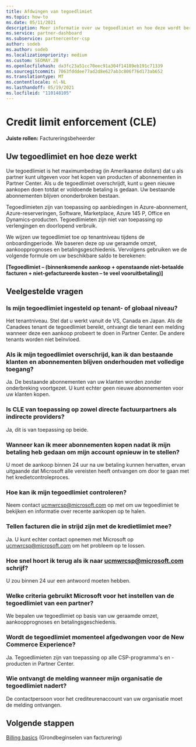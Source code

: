 ```yaml
---
title: Afdwingen van tegoedlimiet
ms.topic: how-to
ms.date: 05/11/2021
description: Meer informatie over uw tegoedlimiet en hoe deze wordt berekend. Bevat veelgestelde vragen.
ms.service: partner-dashboard
ms.subservice: partnercenter-csp
author: sodeb
ms.author: sodeb
ms.localizationpriority: medium
ms.custom: SEOMAY.20
ms.openlocfilehash: da3fc23a51cc70eec91a304f14189eb191c71339
ms.sourcegitcommit: 7063fdddee77ad2d8e627ab3c806f76d173ab652
ms.translationtype: MT
ms.contentlocale: nl-NL
ms.lasthandoff: 05/19/2021
ms.locfileid: "110148105"
---
```

# <a name="credit-limit-enforcement-cle"></a>Credit limit enforcement (CLE)

**Juiste rollen:** Factureringsbeheerder

## <a name="your-credit-limit-and-how-it-works"></a>Uw tegoedlimiet en hoe deze werkt

Uw tegoedlimiet is het maximumbedrag (in Amerikaanse dollars) dat u als partner kunt uitgeven voor het kopen van producten of abonnementen in Partner Center. Als u de tegoedlimiet overschrijdt, kunt u geen nieuwe aankopen doen totdat er voldoende betaling is gedaan. Uw bestaande abonnementen blijven ononderbroken bestaan.

Tegoedlimieten zijn van toepassing op aanbiedingen in Azure-abonnement, Azure-reserveringen, Software, Marketplace, Azure 145 P, Office en Dynamics-producten. Tegoedlimieten zijn niet van toepassing op verlengingen en doorlopend verbruik.

We wijzen uw tegoedlimiet toe op tenantniveau tijdens de onboardingperiode. We baseren deze op uw geraamde omzet, aankoopprognoses en betalingsgeschiedenis. Vervolgens gebruiken we de volgende formule om uw beschikbare saldo te berekenen:

**[Tegoedlimiet – (binnenkomende aankoop + openstaande niet-betaalde facturen + niet-gefactureerde kosten – te veel vooruitbetaling)]**

## <a name="frequently-asked-questions"></a>Veelgestelde vragen

### <a name="is-my-credit-limit-set-at-the-tenant-or-global-level"></a>Is mijn tegoedlimiet ingesteld op tenant- of globaal niveau?

Het tenantniveau. Stel dat u werkt vanuit de VS, Canada en Japan. Als de Canadees tenant de tegoedlimiet bereikt, ontvangt die tenant een melding wanneer deze een aankoop probeert te doen in Partner Center. De andere tenants worden niet beïnvloed. 

### <a name="if-i-exceed-my-credit-limit-can-i-continue-servicing-existing-customers-and-subscriptions-with-full-access"></a>Als ik mijn tegoedlimiet overschrijd, kan ik dan bestaande klanten en abonnementen blijven onderhouden met volledige toegang?

Ja. De bestaande abonnementen van uw klanten worden zonder onderbreking voortgezet. U kunt echter geen nieuwe abonnementen voor uw klanten kopen.

### <a name="does-cle-apply-to-both-direct-bill-partners-and-indirect-providers"></a>Is CLE van toepassing op zowel directe factuurpartners als indirecte providers?

Ja, dit is van toepassing op beide.

### <a name="after-i-submit-my-payment-to-reinstate-my-account-when-can-i-purchase-more-subscriptions"></a>Wanneer kan ik meer abonnementen kopen nadat ik mijn betaling heb gedaan om mijn account opnieuw in te stellen? 

U moet de aankoop binnen 24 uur na uw betaling kunnen hervatten, ervan uitgaande dat Microsoft alle vereisten heeft ontvangen om door te gaan met het kredietcontroleproces.

### <a name="how-can-i-check-my-credit-limit"></a>Hoe kan ik mijn tegoedlimiet controleren?

Neem contact [ucmwrcsp@microsoft.com](mailto:ucmwrcsp@microsoft.com) op met om uw tegoedlimiet te bekijken en informatie over recente aankopen op te halen.

### <a name="do-invoices-that-are-in-dispute-count-against-the-credit-limit"></a>Tellen facturen die in strijd zijn met de kredietlimiet mee?

Ja. U kunt echter contact opnemen met Microsoft op [ucmwrcsp@microsoft.com](mailto:ucmwrcsp@microsoft.com) om het probleem op te lossen.

### <a name="how-soon-will-i-hear-back-if-i-write-to-ucmwrcspmicrosoftcom"></a>Hoe snel hoort ik terug als ik naar ucmwrcsp@microsoft.com schrijf?

U zou binnen 24 uur een antwoord moeten hebben. 

### <a name="what-criteria-does-microsoft-use-for-setting-a-partners-credit-limit"></a>Welke criteria gebruikt Microsoft voor het instellen van de tegoedlimiet van een partner?

We bepalen uw tegoedlimiet op basis van uw geraamde omzet, aankoopprognoses en betalingsgeschiedenis.

### <a name="is-the-credit-limit-currently-enforced-on-the-new-commerce-experience"></a>Wordt de tegoedlimiet momenteel afgedwongen voor de New Commerce Experience?

Ja. Tegoedlimieten zijn van toepassing op alle CSP-programma's en -producten in Partner Center.

### <a name="who-will-receive-the-notification-when-my-organization-is-nearing-its-credit-limit"></a>Wie ontvangt de melding wanneer mijn organisatie de tegoedlimiet nadert?

De contactpersoon voor het crediteurenaccount van uw organisatie moet de melding ontvangen.

## <a name="next-steps"></a>Volgende stappen

[Billing basics](./billing-basics.md) (Grondbeginselen van facturering)
